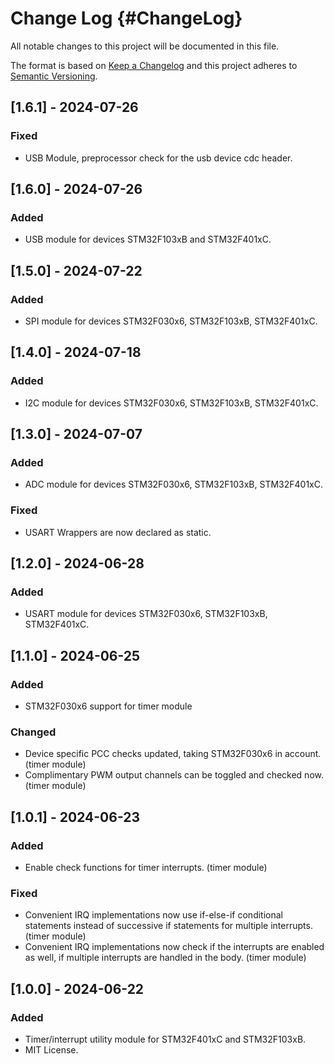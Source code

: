 # Change Log {#ChangeLog}
All notable changes to this project will be documented in this file.
 
The format is based on [Keep a Changelog](http://keepachangelog.com/)
and this project adheres to [Semantic Versioning](http://semver.org/).

## [1.6.1] - 2024-07-26

### Fixed

- USB Module, preprocessor check for the usb device cdc header.

## [1.6.0] - 2024-07-26

### Added

- USB module for devices STM32F103xB and STM32F401xC.

## [1.5.0] - 2024-07-22

### Added

- SPI module for devices STM32F030x6, STM32F103xB, STM32F401xC.

## [1.4.0] - 2024-07-18

### Added

- I2C module for devices STM32F030x6, STM32F103xB, STM32F401xC.

## [1.3.0] - 2024-07-07

### Added

- ADC module for devices STM32F030x6, STM32F103xB, STM32F401xC.

### Fixed

- USART Wrappers are now declared as static.

## [1.2.0] - 2024-06-28

### Added

- USART module for devices STM32F030x6, STM32F103xB, STM32F401xC.

## [1.1.0] - 2024-06-25

### Added

- STM32F030x6 support for timer module

### Changed

- Device specific PCC checks updated, taking STM32F030x6 in account. (timer module)
- Complimentary PWM output channels can be toggled and checked now. (timer module)

## [1.0.1] - 2024-06-23

### Added

- Enable check functions for timer interrupts. (timer module)

### Fixed

- Convenient IRQ implementations now use if-else-if conditional statements instead of successive if statements for multiple interrupts. (timer module)
- Convenient IRQ implementations now check if the interrupts are enabled as well, if multiple interrupts are handled in the body. (timer module)
 
## [1.0.0] - 2024-06-22
  
### Added
 
- Timer/interrupt utility module for STM32F401xC and STM32F103xB.
- MIT License.
